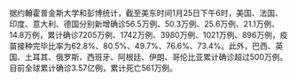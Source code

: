 据约翰霍普金斯大学和彭博统计，截至美东时间1月25日下午6时，美国、法国、印度、意大利、德国分别新增确诊56.5万例、50.3万例、25.6万例、21.1万例、14.8万例，累计确诊7205万例、1742万例、3980万例、1021万例、896万例，疫苗接种完毕比率为62.8%、80.5%、49.7%、76.6%、73.4%。此外，巴西、英国、土耳其、俄罗斯、西班牙、阿根廷、伊朗、哥伦比亚累计确诊超过500万例。目前全球累计确诊3.57亿例，累计死亡561万例。